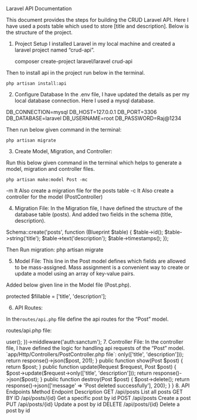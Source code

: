 Laravel API Documentation

This document provides the steps for building the CRUD Laravel API. Here I have used a posts table which used to store [title and description]. Below is the structure of the project.
1. Project Setup
I installed Laravel in my local machine and created a laravel project named “crud-api”.

    composer create-project laravel/laravel crud-api

Then to install api in the project run below in the terminal.

    php artisan install:api 
2. Configure Database
In the .env file, I have updated the details as per my local database connection. Here I used a mysql database. 

DB_CONNECTION=mysql
DB_HOST=127.0.0.1
DB_PORT=3306
DB_DATABASE=laravel
DB_USERNAME=root
DB_PASSWORD=Raj@1234

Then run below given command in the terminal:

    php artisan migrate
3. Create Model, Migration, and Controller:

Run this below given command in the terminal which helps to generate a model, migration and controller files.
 
    php artisan make:model Post -mc

-m	It Also create a migration file for the posts table
-c	It Also create a controller for the model (PostController)



4. Migration File:
In the Migration file, I have defined the structure of the database table (posts). And added two fields in the schema (title, description).

Schema::create('posts', function (Blueprint $table) {
    $table->id();
    $table->string('title');
    $table->text('description');
    $table->timestamps();
});

Then Run migration:
    php artisan migrate

5. Model File:
This line in the Post model defines which fields are allowed to be mass-assigned. Mass assignment is a convenient way to create or update a model using an array of key-value pairs.

Added below given line in the Model file (Post.php).

protected $fillable = ['title', 'description'];

6. API Routes:

In the`routes/api.php` file define the api routes for the “Post” model. 

routes/api.php file:
<?php

use Illuminate\Http\Request;
use Illuminate\Support\Facades\Route;
use App\Http\Controllers\PostController;

Route::get('/posts', [PostController::class, 'index']);

Route::get('/posts/{id}', [PostController::class, 'show']);

Route::post('/posts', [PostController::class, 'store']);

Route::put('/posts/{id}', [PostController::class, 'update']);

Route::delete('/posts/{id}', [PostController::class, 'destroy']);

Route::get('/user', function (Request $request) {
    return $request->user();
})->middleware('auth:sanctum');

7. Controller File:
In the controller file, I have defined the logic for handling api requests of the “Post” model.

`app/Http/Controllers/PostController.php file`:

<?php

namespace App\Http\Controllers;

use App\Models\Post;
use Illuminate\Http\Request;

class PostController extends Controller
{
    public function index() {
        return Post::all();
    }

    public function store(Request $request) {
        $post = Post::create($request->only(['title', 'description']));
        return response()->json($post, 201);
    }

    public function show(Post $post) {
        return $post;
    }

    public function update(Request $request, Post $post) {
        $post->update($request->only(['title', 'description']));
        return response()->json($post);
    }

    public function destroy(Post $post)
{
    $post->delete();
    return response()->json(['message' => 'Post deleted successfully'], 200);
}
}



8. API Endpoints

Method
Endpoint
Description
GET
/api/posts
List all posts
GET BY ID
/api/posts/{id}
Get a specific post by id
POST
/api/posts
Create a post
PUT
/api/posts/{id}
Update a post by id
DELETE
/api/posts/{id}
Delete a post by id



